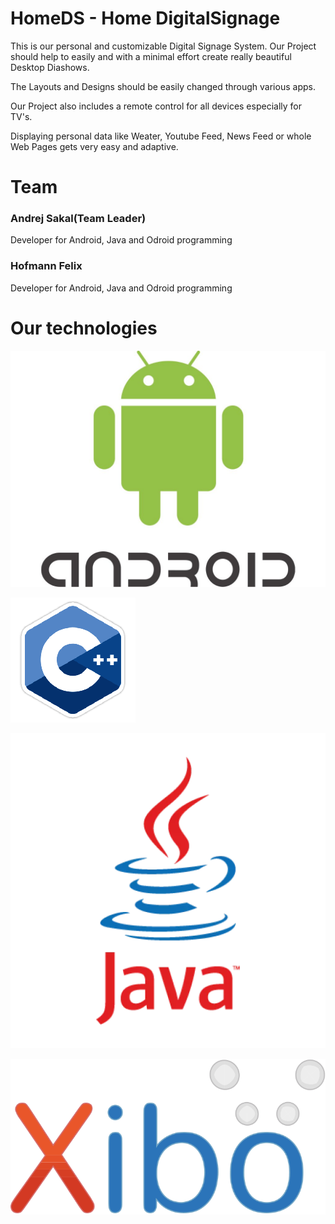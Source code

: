 # HomeDS - Home DigitalSignage

This is our personal and customizable Digital Signage System. Our Project should help to easily and with a minimal effort create really beautiful Desktop Diashows.

The Layouts and Designs should be easily changed through various apps. 

Our Project also includes a remote control for all devices especially for TV's.

Displaying personal data like Weater, Youtube Feed, News Feed or whole Web Pages gets very easy and adaptive.

# Team

### Andrej Sakal(Team Leader)
Developer for Android, Java and Odroid programming

### Hofmann Felix
Developer for Android, Java and Odroid programming



# Our technologies

![android](./Pictures\android.jpg)





![cpp](./Pictures\cpp.png)

![java](./Pictures\java.webp)



![xibo](./Pictures\xibo.svg)



